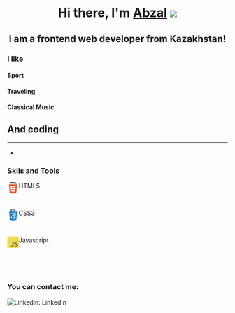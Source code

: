 <h1 align="center">Hi there, I'm <a href="https://https://www.linkedin.com/in/red-dragon-596598212/" target="_blank">Abzal</a> 
<img src="https://github.com/blackcater/blackcater/raw/main/images/Hi.gif" height="32"/></h1>
<h2 align="center">I am a frontend web developer from Kazakhstan!</h2>

<h3 align="left" width="26px">I like </h3>
 <h4>Sport</h4> 
 <h4>Traveling</h4> 
 <h4>Classical Music</h4> 
 
And coding 
- 
---
-
### Skils and Tools

<img align="left" alt="HTML5" width="26px" src="https://raw.githubusercontent.com/github/explore/80688e429a7d4ef2fca1e82350fe8e3517d3494d/topics/html/html.png" />HTML5

<br/>

<img align="left" alt="CSS3" width="26px" src="https://raw.githubusercontent.com/github/explore/80688e429a7d4ef2fca1e82350fe8e3517d3494d/topics/css/css.png" />CSS3

<br/>

<img align="left" alt="JavaScript" width="26px" src="https://raw.githubusercontent.com/github/explore/80688e429a7d4ef2fca1e82350fe8e3517d3494d/topics/javascript/javascript.png" />Javascript

<br />
<br />
<br />

### You can contact me:

![Linkedin: LinkedIn](https://img.shields.io/badge/linkedin-%230077B5.svg?style=for-the-badge&logo=linkedin&logoColor=white&link=https://www.linkedin.com/in/red-dragon-596598212/)

[LinkedIn]: https://www.linkedin.com/in/red-dragon-596598212/

